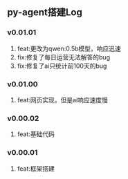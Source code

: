 ## py-agent搭建Log
### v0.01.01
1. feat:更改为qwen:0.5b模型，响应迅速
2. fix:修复了每日运营无法解答的bug
3. fix:修复了ai只统计前100天的bug

### v0.01.00
1. feat:网页实现，但是ai响应速度慢

### v0.00.02
1. feat:基础代码

### v0.00.01
1. feat:框架搭建